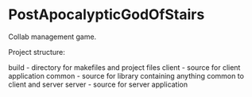 PostApocalypticGodOfStairs
==========================

Collab management game.

Project structure:

build   -  directory for makefiles and project files
client  -  source for client application
common  -  source for library containing anything common to client and server
server  -  source for server application

